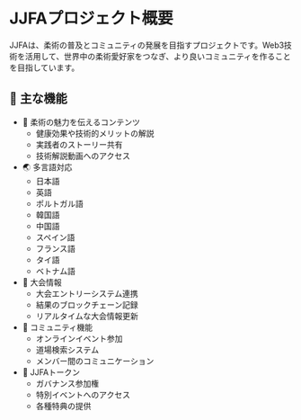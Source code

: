# JJFAプロジェクト概要

JJFAは、柔術の普及とコミュニティの発展を目指すプロジェクトです。Web3技術を活用して、世界中の柔術愛好家をつなぎ、より良いコミュニティを作ることを目指しています。

## 🌟 主な機能

- 🥋 柔術の魅力を伝えるコンテンツ
  - 健康効果や技術的メリットの解説
  - 実践者のストーリー共有
  - 技術解説動画へのアクセス
- 🌏 多言語対応
  - 日本語
  - 英語
  - ポルトガル語
  - 韓国語
  - 中国語
  - スペイン語
  - フランス語
  - タイ語
  - ベトナム語
- 🎯 大会情報
  - 大会エントリーシステム連携
  - 結果のブロックチェーン記録
  - リアルタイムな大会情報更新
- 👥 コミュニティ機能
  - オンラインイベント参加
  - 道場検索システム
  - メンバー間のコミュニケーション
- 💎 JJFAトークン
  - ガバナンス参加権
  - 特別イベントへのアクセス
  - 各種特典の提供